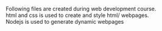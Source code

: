 Following files are created during web development course. <br/>
html and css is used to create and style html/ webpages. <br/>
Nodejs is used to generate dynamic webpages <br/>
